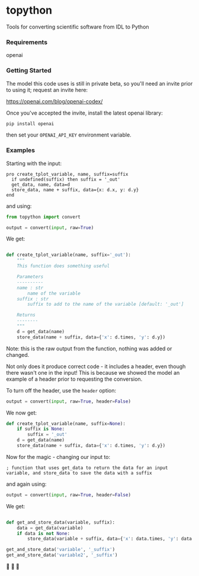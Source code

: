 # topython
Tools for converting scientific software from IDL to Python

### Requirements
openai

### Getting Started
The model this code uses is still in private beta, so you'll need an invite prior to using it; request an invite here:

https://openai.com/blog/openai-codex/

Once you've accepted the invite, install the latest openai library:

```bash
pip install openai
```

then set your `OPENAI_API_KEY` environment variable.

### Examples

Starting with the input:
```idl
pro create_tplot_variable, name, suffix=suffix
  if undefined(suffix) then suffix = '_out'
  get_data, name, data=d
  store_data, name + suffix, data={x: d.x, y: d.y}
end
```

and using:

```python
from topython import convert

output = convert(input, raw=True)
```

We get:
```python

def create_tplot_variable(name, suffix='_out'):
    """
    This function does something useful

    Parameters
    ----------
    name : str
        name of the variable
    suffix : str
        suffix to add to the name of the variable [default: '_out']

    Returns
    --------
    """
    d = get_data(name)
    store_data(name + suffix, data={'x': d.times, 'y': d.y})

```

Note: this is the raw output from the function, nothing was added or changed.

Not only does it produce correct code - it includes a header, even though there wasn't one in the input! This is because we showed the model an example of a header prior to requesting the conversion. 

To turn off the header, use the `header` option:

```python
output = convert(input, raw=True, header=False)
```

We now get:

```python
def create_tplot_variable(name, suffix=None):
    if suffix is None:
        suffix = '_out'
    d = get_data(name)
    store_data(name + suffix, data={'x': d.times, 'y': d.y})
```

Now for the magic - changing our input to:

```idl
; function that uses get_data to return the data for an input variable, and store_data to save the data with a suffix
```

and again using:

```python
output = convert(input, raw=True, header=False)
```

We get:

```python

def get_and_store_data(variable, suffix):
    data = get_data(variable)
    if data is not None:
        store_data(variable + suffix, data={'x': data.times, 'y': data.y})

get_and_store_data('variable', '_suffix')
get_and_store_data('variable2', '_suffix')

```

🤯 🤯 🤯